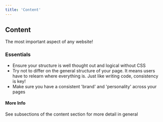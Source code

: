 ```yaml
---
title: 'Content'
---
```

## Content
The most important aspect of any website! 

### Essentials
* Ensure your structure is well thought out and logical without CSS
* Try not to differ on the general structure of your page. It means users have to relearn where everything is. Just 
like writing code, consistency is key! 
* Make sure you have a consistent 'brand' and 'personality' across your pages

#### More Info
See subsections of the content section for more detail in general
